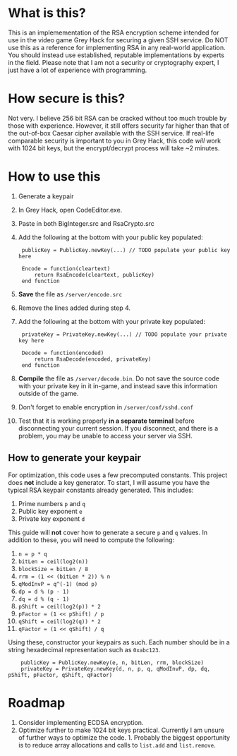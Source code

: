 # What is this?
This is an implemementation of the RSA encryption scheme intended for use in the video game Grey Hack for securing a given SSH service.
Do NOT use this as a reference for implementing RSA in any real-world application. You should instead use established, reputable implementations by experts in the field.
Please note that I am not a security or cryptography expert, I just have a lot of experience with programming.

# How secure is this?
Not very. I believe 256 bit RSA can be cracked without too much trouble by those with experience.
However, it still offers security far higher than that of the out-of-box Caesar cipher available with the SSH service.
If real-life comparable security is important to you in Grey Hack, this code _will_ work with 1024 bit keys, but the encrypt/decrypt process will take ~2 minutes.

# How to use this
1. Generate a keypair
2. In Grey Hack, open CodeEditor.exe.
3. Paste in both BigInteger.src and RsaCrypto.src
4. Add the following at the bottom with your public key populated:

        publicKey = PublicKey.newKey(...) // TODO populate your public key here

        Encode = function(cleartext)
            return RsaEncode(cleartext, publicKey)
        end function

6. **Save** the file as `/server/encode.src`
7. Remove the lines added during step 4.
8. Add the following at the bottom with your private key populated:

        privateKey = PrivateKey.newKey(...) // TODO populate your private key here

        Decode = function(encoded)
            return RsaDecode(encoded, privateKey)
        end function

9. **Compile** the file as `/server/decode.bin`. Do not save the source code with your private key in it in-game, and instead save this information outside of the game.
10. Don't forget to enable encryption in `/server/conf/sshd.conf`
11. Test that it is working properly **in a separate terminal** before disconnecting your current session. If you disconnect, and there is a problem, you may be unable to access your server via SSH.

## How to generate your keypair

For optimization, this code uses a few precomputed constants. This project does **not** include a key generator.
To start, I will assume you have the typical RSA keypair constants already generated.
This includes:
1. Prime numbers `p` and `q`
2. Public key exponent `e`
3. Private key exponent `d`

This guide will **not** cover how to generate a secure `p` and `q` values.
In addition to these, you will need to compute the following:
1. `n = p * q`
2. `bitLen = ceil(log2(n))`
3. `blockSize = bitLen / 8`
4. `rrm = (1 << (bitLen * 2)) % n`
5. `qModInvP = q^(-1) (mod p)`
6. `dp = d % (p - 1)`
7. `dq = d % (q - 1)`
8. `pShift = ceil(log2(p)) * 2`
9. `pFactor = (1 << pShift) / p`
10. `qShift = ceil(log2(q)) * 2`
11. `qFactor = (1 << qShift) / q`

Using these, constructor your keypairs as such. Each number should be in a string hexadecimal representation such as `0xabc123`.
                
        publicKey = PublicKey.newKey(e, n, bitLen, rrm, blockSize)
        privateKey = PrivateKey.newKey(d, n, p, q, qModInvP, dp, dq, pShift, pFactor, qShift, qFactor)

# Roadmap
1. Consider implementing ECDSA encryption.
2. Optimize further to make 1024 bit keys practical. Currently I am unsure of further ways to optimize the code.
        1. Probably the biggest opportunity is to reduce array allocations and calls to `list.add` and `list.remove`.
